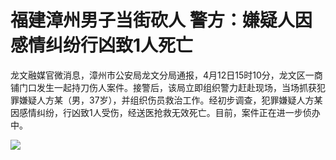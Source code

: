 # 福建漳州男子当街砍人 警方：嫌疑人因感情纠纷行凶致1人死亡

龙文融媒官微消息，漳州市公安局龙文分局通报，4月12日15时10分，龙文区一商铺门口发生一起持刀伤人案件。接警后，该局立即组织警力赶赴现场，当场抓获犯罪嫌疑人方某（男，37岁），并组织伤员救治工作。经初步调查，犯罪嫌疑人方某因感情纠纷，行凶致1人受伤，经送医抢救无效死亡。目前，案件正在进一步侦办中。

![](https://inews.gtimg.com/om_bt/O6iheCCqIissdx8uC8S48rshbLaF2y8oL1yiPX0CjVOAwAA/1000)

